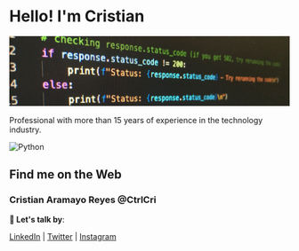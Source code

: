 # Hello! I'm Cristian
<p align="center"><img src="code-python.png" alt="portada"></p>

Professional with more than 15 years of experience in the technology industry.

<p align="left"><img src="[code-python.png](https://img.shields.io/badge/Python-FFD43B?style=for-the-badge&logo=python&logoColor=blue)" alt="Python"></p>

## Find me on the Web

### Cristian Aramayo Reyes @CtrlCri

**💬 Let's talk by**:

 [LinkedIn](https://www.linkedin.com/in/CtrlCri/) | [Twitter](https://www.twitter.com/CtrlCri/) | [Instagram](https://www.instagram.com/CtrlCri/)



